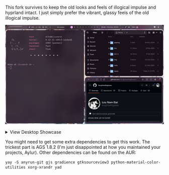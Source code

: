 
This fork survives to keep the old looks and feels of illogical impulse and hyprland intact. I just simply prefer the vibrant, glassy feels of the old illogical impulse.

![img](./img.png)
<details>
  <summary>View Desktop Showcase</summary>
  <img width="3000" height="1920" alt="image" src="https://github.com/user-attachments/assets/34592aec-dbe4-49f0-8c55-89aa98b162f2" />
</details>


You might need to get some extra dependencies to get this work. The trickest part is AGS 1.8.2 (I'm just disappointed at how you maintained your projects, Aylur). Other dependencies can be found on the AUR:

```
yay -S anyrun-git gjs gradience gtksourceview3 python-material-color-utilities xorg-xrandr yad
```

